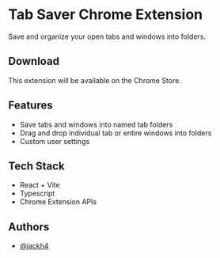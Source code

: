 # Tab Saver Chrome Extension

Save and organize your open tabs and windows into folders.

## Download

This extension will be available on the Chrome Store.

## Features

- Save tabs and windows into named tab folders
- Drag and drop individual tab or entire windows into folders
- Custom user settings

## Tech Stack

- React + Vite
- Typescript
- Chrome Extension APIs

## Authors

- [@jackh4](https://www.github.com/jackh4)
